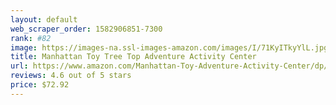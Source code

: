 ```yaml
---
layout: default 
﻿web_scraper_order: 1582906851-7300
rank: #82
image: https://images-na.ssl-images-amazon.com/images/I/71KyITkyYlL.jpg
title: Manhattan Toy Tree Top Adventure Activity Center
url: https://www.amazon.com/Manhattan-Toy-Adventure-Activity-Center/dp/B00I2XNK4K/ref=zg_mw_toys-and-games_82?_encoding=UTF8&psc=1&refRID=R42GPHP3YME7595BC2RQ
reviews: 4.6 out of 5 stars
price: $72.92 
---
```

